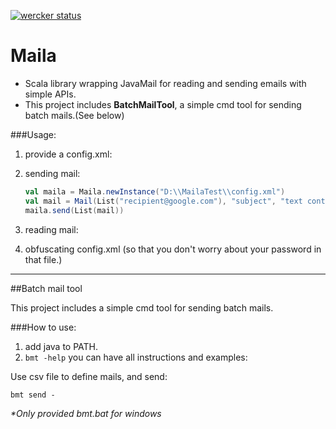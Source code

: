 [![wercker status](https://app.wercker.com/status/904c2e592f536e3a298bb1bbf18c398f/s/master "wercker status")](https://app.wercker.com/project/bykey/904c2e592f536e3a298bb1bbf18c398f)

# Maila

* Scala library wrapping JavaMail for reading and sending emails with simple APIs.
* This project includes **BatchMailTool**, a simple cmd tool for sending batch mails.(See below)

###Usage:

1. provide a config.xml:



2. sending mail:

    ```scala
    val maila = Maila.newInstance("D:\\MailaTest\\config.xml")
    val mail = Mail(List("recipient@google.com"), "subject", "text content")
    maila.send(List(mail))
    ```

3. reading mail:


4. obfuscating config.xml (so that you don't worry about your password in that file.)


---

##Batch mail tool

This project includes a simple cmd tool for sending batch mails.

###How to use:

1. add java to PATH.
2. `bmt -help`  you can have all instructions and examples:

Use csv file to define mails, and send:

    bmt send -

_*Only provided bmt.bat for windows_